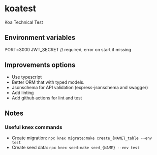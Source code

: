 # koatest
Koa Technical Test

## Environment variables

 PORT=3000
 JWT_SECRET // required, error on start if missing


## Improvements options

 * Use typescript 
 * Better ORM that with typed models.
 * Jsonschema for API validation (express-jsonschema and swagger)
 * Add linting
 * Add github actions for lint and test

## Notes

### Useful knex commands

 * Create migration: `npx knex migrate:make create_{NAME}_table --env test`
 * Create seed data: `npx knex seed:make seed_{NAME} --env test`

